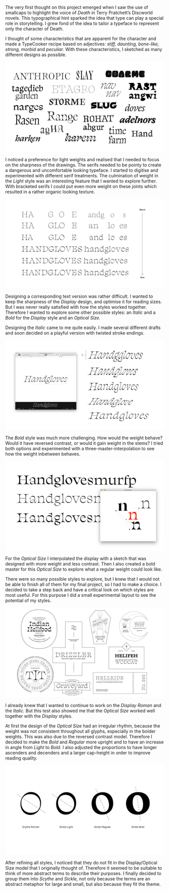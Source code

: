 The very first thought on this project emerged when I saw the use of smallcaps to highlight the voice of *Death* in Terry Pratchett’s Discworld novels. This typographical hint sparked the idea that type can play a special role in storytelling. I grew fond of the idea to tailor a typeface to represent only the character of Death.

I thought of some characteristics that are apparent for the character and made a TypeCooker recipe based on adjectives: *stiff, daunting, bone-like, strong, morbid* and *peculiar.* With these characteristics, I sketched as many different designs as possible.

![](./nina-botthof-process-1.png)    

I noticed a preference for light weights and realised that I needed to focus on the sharpness of the drawings. The serifs needed to be pointy to create a dangerous and uncomfortable looking typeface. I started to digitise and experimented with different serif treatments. The culmination of weight in the *Light* style was an interesting feature that I wanted to explore further. With bracketed serifs I could put even more weight on these joints which resulted in a rather organic looking texture.

![](nina-botthof-process-2.png)    

Designing a corresponding text version was rather difficult. I wanted to keep the sharpness of the *Display* design, and optimise it for reading sizes. But I was never really satisfied with how the styles worked together. Therefore I wanted to explore some other possible styles: an *Italic* and a *Bold* for the *Display* style and an *Optical Size.*

Designing the *Italic* came to me quite easily. I made several different drafts and soon decided on a playful version with twisted stroke endings. 

![](nina-botthof-process-3.png)    

The *Bold* style was much more challenging. How would the weight behave? Would it have reversed contrast, or would it gain weight in the stems? I tried both options and experimented with a three-master-interpolation to see how the weight inbetween behaves.

![](nina-botthof-process-4.png)    

For the *Optical Size* I interpolated the display with a sketch that was designed with more weight and less contrast. Then I also created a bold master for this *Optical Size* to explore what a regular weight could look like.

There were so many possible styles to explore, but I knew that I would not be able to finish all of them for my final project, so I had to make a choice. I decided to take a step back and have a critical look on which styles are most useful. For this purpose I did a small experimental layout to see the potential of my styles.

![](./nina-botthof-process-5.png)    

I already knew that I wanted to continue to work on the *Display Roman* and the *Italic.* But this test also showed me that the *Optical Size* worked well together with the *Display* styles.

At first the design of the *Optical Size* had an irregular rhythm, because the weight was not consistent throughout all glyphs, especially in the bolder weights. This was also due to the reversed contrast model. Therefore I decided to make the *Bold* and *Regular* more upright and to have an increase in angle from *Light* to *Bold.* I also adjusted the proportions to have longer ascenders and decenders and a larger cap-height in order to improve reading quality.

![](nina-botthof-process-6.png)    

After refining all styles, I noticed that they do not fit in the Display/Optical Size model that I originally thought of. Therefore it seemed to be suitable to think of more abstract terms to describe their purposes. I finally decided to group them into *Scythe* and *Sickle,* not only because the terms are an abstract metaphor for large and small, but also because they fit the theme.